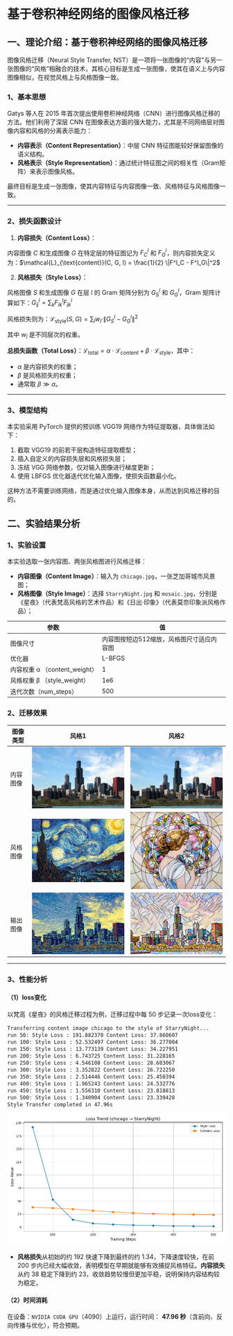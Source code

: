 # 基于卷积神经网络的图像风格迁移

## 一、理论介绍：基于卷积神经网络的图像风格迁移

图像风格迁移（Neural Style Transfer, NST）是一项将一张图像的“内容”与另一张图像的“风格”相融合的技术，其核心目标是生成一张图像，使其在语义上与内容图像相似，在视觉风格上与风格图像一致。

### 1、基本思想

Gatys 等人在 2015 年首次提出使用卷积神经网络（CNN）进行图像风格迁移的方法。他们利用了深层 CNN 在图像表达方面的强大能力，尤其是不同网络层对图像内容和风格的分离表示能力：

- **内容表示（Content Representation）**：中层 CNN 特征图能较好保留图像的语义结构。
- **风格表示（Style Representation）**：通过统计特征图之间的相关性（Gram矩阵）来表示图像风格。

最终目标是生成一张图像，使其内容特征与内容图像一致、风格特征与风格图像一致。

------

### 2、损失函数设计

1. **内容损失（Content Loss）**：

内容图像 $C$ 和生成图像 $G$ 在特定层的特征图记为 $F^l_C$ 和 $F^l_G$，则内容损失定义为：$\mathcal{L}_{\text{content}}(C, G, l) = \frac{1}{2} \|F^l_C - F^l_G\|^2$

2. **风格损失（Style Loss）**：

风格图像 $S$ 和生成图像 $G$ 在层 $l$ 的 Gram 矩阵分别为 $G^l_S$ 和 $G^l_G$，Gram 矩阵计算如下：$G^l_{ij} = \sum_k F^l_{ik} F^l_{jk}$

风格损失则为：$\mathcal{L}_{\text{style}}(S, G) = \sum_l w_l \cdot \|G^l_S - G^l_G\|^2$

其中 $w_l$ 是不同层次的权重。

**总损失函数（Total Loss）**：$\mathcal{L}_{\text{total}} = \alpha \cdot \mathcal{L}_{\text{content}} + \beta \cdot \mathcal{L}_{\text{style}}$，其中：

- $\alpha$ 是内容损失的权重；
- $\beta$ 是风格损失的权重；
- 通常取 $\beta \gg \alpha$。

------

### 3、模型结构

本实验采用 PyTorch 提供的预训练 VGG19 网络作为特征提取器，具体做法如下：

1. 截取 VGG19 的前若干层构造特征提取模型；
2. 插入自定义的内容损失层和风格损失层；
3. 冻结 VGG 网络参数，仅对输入图像进行梯度更新；
4. 使用 LBFGS 优化器迭代优化输入图像，使损失函数最小化。

这种方法不需要训练网络，而是通过优化输入图像本身，从而达到风格迁移的目的。


## 二、实验结果分析

### 1、实验设置

本实验选取一张内容图、两张风格图进行风格迁移：

- **内容图像（Content Image）**：输入为 `chicago.jpg`，一张芝加哥城市风景图；
- **风格图像（Style Image）**：选择 `StarryNight.jpg` 和 `mosaic.jpg`，分别是《星夜》（代表梵高风格的艺术作品）和《日出·印象》（代表莫奈印象派风格作品）；

| 参数                          | 值                                        |
| ----------------------------- | ----------------------------------------- |
| 图像尺寸                      | 内容图按短边512缩放，风格图尺寸适应内容图 |
| 优化器                        | L-BFGS                                    |
| 内容权重 α （content_weight） | 1                                         |
| 风格权重 β （style_weight）   | 1e6                                       |
| 迭代次数（num_steps）         | 500                                       |

### 2、迁移效果

| 图像类型 | 风格1                                                        | 风格2                                                        |
| -------- | ------------------------------------------------------------ | ------------------------------------------------------------ |
| 内容图像 | <img src="img_data\chicago.jpg" alt="chicago" width = 400 /> | <img src="img_data\chicago.jpg" alt="chicago" width = 400/> |
| 风格图像 | <img src="img_data\StarryNight.jpg" alt="StarryNight" width = 400 /> | <img src="img_data\mosaic.jpg" alt="mosaic" width = 400 /> |
| 输出图像 | <img src="output\notRT_chicago(StarryNight).png" alt="notRT_chicago(StarryNight)" width = 400 /> | <img src="output\notRT_chicago(mosaic).png" alt="notRT_chicago(mosaic)" width = 400 /> |

------

### 3、性能分析

#### （1）loss变化

以梵高《星夜》的风格迁移过程为例，迁移过程中每 50 步记录一次loss变化：

```
Transferring content image chicago to the style of StarryNight...
run 50: Style Loss : 191.882370 Content Loss: 37.860607
run 100: Style Loss : 52.532497 Content Loss: 36.277004
run 150: Style Loss : 13.773139 Content Loss: 34.227951
run 200: Style Loss : 6.743725 Content Loss: 31.228165
run 250: Style Loss : 4.546108 Content Loss: 28.683067
run 300: Style Loss : 3.352822 Content Loss: 26.722250
run 350: Style Loss : 2.514446 Content Loss: 25.450394
run 400: Style Loss : 1.965243 Content Loss: 24.532776
run 450: Style Loss : 1.556310 Content Loss: 23.818813
run 500: Style Loss : 1.340904 Content Loss: 23.339428
Style Transfer completed in 47.96s

```

<img src="output\loss_trend.png" alt="loss_trend" style="zoom: 67%;" />

- **风格损失**从初始的约 192 快速下降到最终的约 1.34，下降速度较快，在前 200 步内已经大幅收敛，表明模型在早期就能够有效捕捉风格特征。**内容损失**从约 38 稳定下降到约 23，收敛趋势较慢但更加平稳，说明保持内容结构较为稳定。

#### （2）时间消耗

在设备：`NVIDIA CUDA GPU`（4090）上运行，运行时间： **47.96 秒**（含前向、反向传播与优化），符合预期。
